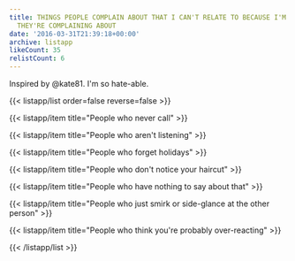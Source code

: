 ```yaml
---
title: THINGS PEOPLE COMPLAIN ABOUT THAT I CAN'T RELATE TO BECAUSE I'M THE PERSON
  THEY'RE COMPLAINING ABOUT
date: '2016-03-31T21:39:18+00:00'
archive: listapp
likeCount: 35
relistCount: 6
---
```


Inspired by @kate81. I'm so hate-able.

{{< listapp/list order=false reverse=false >}}

   {{< listapp/item title="People who never call" >}}

   {{< listapp/item title="People who aren't listening" >}}

   {{< listapp/item title="People who forget holidays" >}}

   {{< listapp/item title="People who don't notice your haircut" >}}

   {{< listapp/item title="People who have nothing to say about that" >}}

   {{< listapp/item title="People who just smirk or side-glance at the other person" >}}

   {{< listapp/item title="People who think you're probably over-reacting" >}}

{{< /listapp/list >}}
